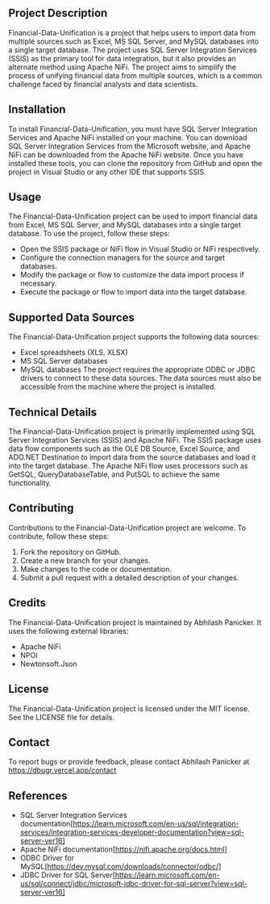 ## Project Description
Financial-Data-Unification is a project that helps users to import data from multiple sources such as Excel, MS SQL Server, and MySQL databases into a single target database. The project uses SQL Server Integration Services (SSIS) as the primary tool for data integration, but it also provides an alternate method using Apache NiFi. The project aims to simplify the process of unifying financial data from multiple sources, which is a common challenge faced by financial analysts and data scientists.

## Installation
To install Financial-Data-Unification, you must have SQL Server Integration Services and Apache NiFi installed on your machine. You can download SQL Server Integration Services from the Microsoft website, and Apache NiFi can be downloaded from the Apache NiFi website. Once you have installed these tools, you can clone the repository from GitHub and open the project in Visual Studio or any other IDE that supports SSIS.

## Usage
The Financial-Data-Unification project can be used to import financial data from Excel, MS SQL Server, and MySQL databases into a single target database. To use the project, follow these steps:

* Open the SSIS package or NiFi flow in Visual Studio or NiFi respectively.
* Configure the connection managers for the source and target databases.
* Modify the package or flow to customize the data import process if necessary.
* Execute the package or flow to import data into the target database.

## Supported Data Sources
The Financial-Data-Unification project supports the following data sources:

* Excel spreadsheets (XLS, XLSX)
* MS SQL Server databases
* MySQL databases
The project requires the appropriate ODBC or JDBC drivers to connect to these data sources. The data sources must also be accessible from the machine where the project is installed.

## Technical Details
The Financial-Data-Unification project is primarily implemented using SQL Server Integration Services (SSIS) and Apache NiFi. The SSIS package uses data flow components such as the OLE DB Source, Excel Source, and ADO.NET Destination to import data from the source databases and load it into the target database. The Apache NiFi flow uses processors such as GetSQL, QueryDatabaseTable, and PutSQL to achieve the same functionality.

## Contributing
Contributions to the Financial-Data-Unification project are welcome. To contribute, follow these steps:

1. Fork the repository on GitHub.
2. Create a new branch for your changes.
3. Make changes to the code or documentation.
4. Submit a pull request with a detailed description of your changes.

## Credits
The Financial-Data-Unification project is maintained by Abhilash Panicker. It uses the following external libraries:

* Apache NiFi
* NPOI
* Newtonsoft.Json

## License
The Financial-Data-Unification project is licensed under the MIT license. See the LICENSE file for details.

## Contact
To report bugs or provide feedback, please contact Abhilash Panicker at https://dbugr.vercel.app/contact

## References
* SQL Server Integration Services documentation[https://learn.microsoft.com/en-us/sql/integration-services/integration-services-developer-documentation?view=sql-server-ver16]
* Apache NiFi documentation[https://nifi.apache.org/docs.html]
* ODBC Driver for MySQL[https://dev.mysql.com/downloads/connector/odbc/]
* JDBC Driver for SQL Server[https://learn.microsoft.com/en-us/sql/connect/jdbc/microsoft-jdbc-driver-for-sql-server?view=sql-server-ver16]



